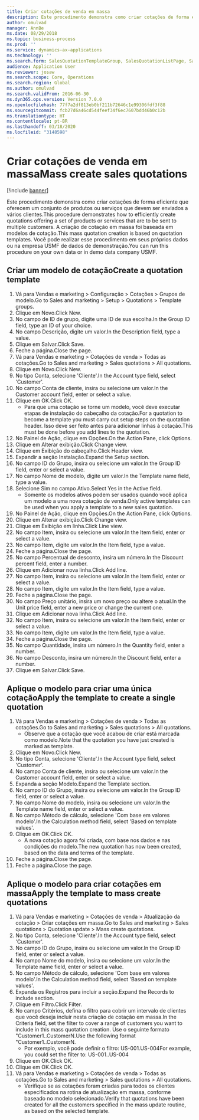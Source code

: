 ```yaml
---
title: Criar cotações de venda em massa
description: Este procedimento demonstra como criar cotações de forma eficiente que oferecem um conjunto de produtos ou serviços que devem ser enviados a vários clientes.
author: omulvad
manager: AnnBe
ms.date: 08/29/2018
ms.topic: business-process
ms.prod: ''
ms.service: dynamics-ax-applications
ms.technology: ''
ms.search.form: SalesQuotationTemplateGroup, SalesQuotationListPage, SalesCreateQuotation, SalesQuotationTable, SysQueryForm
audience: Application User
ms.reviewer: josaw
ms.search.scope: Core, Operations
ms.search.region: Global
ms.author: omulvad
ms.search.validFrom: 2016-06-30
ms.dyn365.ops.version: Version 7.0.0
ms.openlocfilehash: 77f7a2df813eb0bf211b72646c1e99306fdf3f88
ms.sourcegitcommit: fcb27d6a46cd544feef34f6ec7607bdd46b0c12b
ms.translationtype: HT
ms.contentlocale: pt-BR
ms.lasthandoff: 03/18/2020
ms.locfileid: "3148598"
---
```

# <a name="mass-create-sales-quotations"></a><span data-ttu-id="d10f9-103">Criar cotações de venda em massa</span><span class="sxs-lookup"><span data-stu-id="d10f9-103">Mass create sales quotations</span></span>

[!include [banner](../../includes/banner.md)]

<span data-ttu-id="d10f9-104">Este procedimento demonstra como criar cotações de forma eficiente que oferecem um conjunto de produtos ou serviços que devem ser enviados a vários clientes.</span><span class="sxs-lookup"><span data-stu-id="d10f9-104">This procedure demonstrates how to efficiently create quotations offering a set of products or services that are to be sent to multiple customers.</span></span> <span data-ttu-id="d10f9-105">A criação de cotação em massa foi baseada em modelos de cotação.</span><span class="sxs-lookup"><span data-stu-id="d10f9-105">This mass quotation creation is based on quotation templates.</span></span> <span data-ttu-id="d10f9-106">Você pode realizar esse procedimento em seus próprios dados ou na empresa USMF de dados de demonstração.</span><span class="sxs-lookup"><span data-stu-id="d10f9-106">You can run this procedure on your own data or in demo data company USMF.</span></span>


## <a name="create-a-quotation-template"></a><span data-ttu-id="d10f9-107">Criar um modelo de cotação</span><span class="sxs-lookup"><span data-stu-id="d10f9-107">Create a quotation template</span></span>
1. <span data-ttu-id="d10f9-108">Vá para Vendas e marketing > Configuração > Cotações > Grupos de modelo.</span><span class="sxs-lookup"><span data-stu-id="d10f9-108">Go to Sales and marketing > Setup > Quotations > Template groups.</span></span>
2. <span data-ttu-id="d10f9-109">Clique em Novo.</span><span class="sxs-lookup"><span data-stu-id="d10f9-109">Click New.</span></span>
3. <span data-ttu-id="d10f9-110">No campo de ID de grupo, digite uma ID de sua escolha.</span><span class="sxs-lookup"><span data-stu-id="d10f9-110">In the Group ID field, type an ID of your choice.</span></span>
4. <span data-ttu-id="d10f9-111">No campo Descrição, digite um valor.</span><span class="sxs-lookup"><span data-stu-id="d10f9-111">In the Description field, type a value.</span></span>
5. <span data-ttu-id="d10f9-112">Clique em Salvar.</span><span class="sxs-lookup"><span data-stu-id="d10f9-112">Click Save.</span></span>
6. <span data-ttu-id="d10f9-113">Feche a página.</span><span class="sxs-lookup"><span data-stu-id="d10f9-113">Close the page.</span></span>
7. <span data-ttu-id="d10f9-114">Vá para Vendas e marketing > Cotações de venda > Todas as cotações.</span><span class="sxs-lookup"><span data-stu-id="d10f9-114">Go to Sales and marketing > Sales quotations > All quotations.</span></span>
8. <span data-ttu-id="d10f9-115">Clique em Novo.</span><span class="sxs-lookup"><span data-stu-id="d10f9-115">Click New.</span></span>
9. <span data-ttu-id="d10f9-116">No tipo Conta, selecione 'Cliente'.</span><span class="sxs-lookup"><span data-stu-id="d10f9-116">In the Account type field, select 'Customer'.</span></span>
10. <span data-ttu-id="d10f9-117">No campo Conta de cliente, insira ou selecione um valor.</span><span class="sxs-lookup"><span data-stu-id="d10f9-117">In the Customer account field, enter or select a value.</span></span>
11. <span data-ttu-id="d10f9-118">Clique em OK.</span><span class="sxs-lookup"><span data-stu-id="d10f9-118">Click OK.</span></span>
    * <span data-ttu-id="d10f9-119">Para que uma cotação se torne um modelo, você deve executar etapas de instalação do cabeçalho da cotação.</span><span class="sxs-lookup"><span data-stu-id="d10f9-119">For a quotation to become a template you must carry out  setup steps on the quotation header.</span></span> <span data-ttu-id="d10f9-120">Isso deve ser feito antes para adicionar linhas à cotação.</span><span class="sxs-lookup"><span data-stu-id="d10f9-120">This must be done before you add lines to the quotation.</span></span>   
12. <span data-ttu-id="d10f9-121">No Painel de Ação, clique em Opções.</span><span class="sxs-lookup"><span data-stu-id="d10f9-121">On the Action Pane, click Options.</span></span>
13. <span data-ttu-id="d10f9-122">Clique em Alterar exibição.</span><span class="sxs-lookup"><span data-stu-id="d10f9-122">Click Change view.</span></span>
14. <span data-ttu-id="d10f9-123">Clique em Exibição do cabeçalho.</span><span class="sxs-lookup"><span data-stu-id="d10f9-123">Click Header view.</span></span>
15. <span data-ttu-id="d10f9-124">Expandir a seção Instalação.</span><span class="sxs-lookup"><span data-stu-id="d10f9-124">Expand the Setup section.</span></span>
16. <span data-ttu-id="d10f9-125">No campo ID do Grupo, insira ou selecione um valor.</span><span class="sxs-lookup"><span data-stu-id="d10f9-125">In the Group ID field, enter or select a value.</span></span>
17. <span data-ttu-id="d10f9-126">No campo Nome de modelo, digite um valor.</span><span class="sxs-lookup"><span data-stu-id="d10f9-126">In the Template name field, type a value.</span></span>
18. <span data-ttu-id="d10f9-127">Selecione Sim no campo Ativo.</span><span class="sxs-lookup"><span data-stu-id="d10f9-127">Select Yes in the Active field.</span></span>
    * <span data-ttu-id="d10f9-128">Somente os modelos ativos podem ser usados quando você aplica um modelo a uma nova cotação de venda.</span><span class="sxs-lookup"><span data-stu-id="d10f9-128">Only active templates can be used when you apply a template to a new sales quotation.</span></span>  
19. <span data-ttu-id="d10f9-129">No Painel de Ação, clique em Opções.</span><span class="sxs-lookup"><span data-stu-id="d10f9-129">On the Action Pane, click Options.</span></span>
20. <span data-ttu-id="d10f9-130">Clique em Alterar exibição.</span><span class="sxs-lookup"><span data-stu-id="d10f9-130">Click Change view.</span></span>
21. <span data-ttu-id="d10f9-131">Clique em Exibição em linha.</span><span class="sxs-lookup"><span data-stu-id="d10f9-131">Click Line view.</span></span>
22. <span data-ttu-id="d10f9-132">No campo Item, insira ou selecione um valor.</span><span class="sxs-lookup"><span data-stu-id="d10f9-132">In the Item field, enter or select a value.</span></span>
23. <span data-ttu-id="d10f9-133">No campo Item, digite um valor.</span><span class="sxs-lookup"><span data-stu-id="d10f9-133">In the Item field, type a value.</span></span>
24. <span data-ttu-id="d10f9-134">Feche a página.</span><span class="sxs-lookup"><span data-stu-id="d10f9-134">Close the page.</span></span>
25. <span data-ttu-id="d10f9-135">No campo Percentual de desconto, insira um número.</span><span class="sxs-lookup"><span data-stu-id="d10f9-135">In the Discount percent field, enter a number.</span></span>
26. <span data-ttu-id="d10f9-136">Clique em Adicionar nova linha.</span><span class="sxs-lookup"><span data-stu-id="d10f9-136">Click Add line.</span></span>
27. <span data-ttu-id="d10f9-137">No campo Item, insira ou selecione um valor.</span><span class="sxs-lookup"><span data-stu-id="d10f9-137">In the Item field, enter or select a value.</span></span>
28. <span data-ttu-id="d10f9-138">No campo Item, digite um valor.</span><span class="sxs-lookup"><span data-stu-id="d10f9-138">In the Item field, type a value.</span></span>
29. <span data-ttu-id="d10f9-139">Feche a página.</span><span class="sxs-lookup"><span data-stu-id="d10f9-139">Close the page.</span></span>
30. <span data-ttu-id="d10f9-140">No campo Preço unitário, insira um novo preço ou altere o atual.</span><span class="sxs-lookup"><span data-stu-id="d10f9-140">In the Unit price field, enter a new price or change the current one.</span></span>
31. <span data-ttu-id="d10f9-141">Clique em Adicionar nova linha.</span><span class="sxs-lookup"><span data-stu-id="d10f9-141">Click Add line.</span></span>
32. <span data-ttu-id="d10f9-142">No campo Item, insira ou selecione um valor.</span><span class="sxs-lookup"><span data-stu-id="d10f9-142">In the Item field, enter or select a value.</span></span>
33. <span data-ttu-id="d10f9-143">No campo Item, digite um valor.</span><span class="sxs-lookup"><span data-stu-id="d10f9-143">In the Item field, type a value.</span></span>
34. <span data-ttu-id="d10f9-144">Feche a página.</span><span class="sxs-lookup"><span data-stu-id="d10f9-144">Close the page.</span></span>
35. <span data-ttu-id="d10f9-145">No campo Quantidade, insira um número.</span><span class="sxs-lookup"><span data-stu-id="d10f9-145">In the Quantity field, enter a number.</span></span>
36. <span data-ttu-id="d10f9-146">No campo Desconto, insira um número.</span><span class="sxs-lookup"><span data-stu-id="d10f9-146">In the Discount field, enter a number.</span></span>
37. <span data-ttu-id="d10f9-147">Clique em Salvar.</span><span class="sxs-lookup"><span data-stu-id="d10f9-147">Click Save.</span></span>

## <a name="apply-the-template-to-create-a-single-quotation"></a><span data-ttu-id="d10f9-148">Aplique o modelo para criar uma única cotação</span><span class="sxs-lookup"><span data-stu-id="d10f9-148">Apply the template to create a single quotation</span></span>
1. <span data-ttu-id="d10f9-149">Vá para Vendas e marketing > Cotações de venda > Todas as cotações.</span><span class="sxs-lookup"><span data-stu-id="d10f9-149">Go to Sales and marketing > Sales quotations > All quotations.</span></span>
    * <span data-ttu-id="d10f9-150">Observe que a cotação que você acabou de criar está marcada como modelo.</span><span class="sxs-lookup"><span data-stu-id="d10f9-150">Note that the quotation you have just created is marked as template.</span></span>  
2. <span data-ttu-id="d10f9-151">Clique em Novo.</span><span class="sxs-lookup"><span data-stu-id="d10f9-151">Click New.</span></span>
3. <span data-ttu-id="d10f9-152">No tipo Conta, selecione 'Cliente'.</span><span class="sxs-lookup"><span data-stu-id="d10f9-152">In the Account type field, select 'Customer'.</span></span>
4. <span data-ttu-id="d10f9-153">No campo Conta de cliente, insira ou selecione um valor.</span><span class="sxs-lookup"><span data-stu-id="d10f9-153">In the Customer account field, enter or select a value.</span></span>
5. <span data-ttu-id="d10f9-154">Expanda a seção Modelo.</span><span class="sxs-lookup"><span data-stu-id="d10f9-154">Expand the Template section.</span></span>
6. <span data-ttu-id="d10f9-155">No campo ID do Grupo, insira ou selecione um valor.</span><span class="sxs-lookup"><span data-stu-id="d10f9-155">In the Group ID field, enter or select a value.</span></span>
7. <span data-ttu-id="d10f9-156">No campo Nome do modelo, insira ou selecione um valor.</span><span class="sxs-lookup"><span data-stu-id="d10f9-156">In the Template name field, enter or select a value.</span></span>
8. <span data-ttu-id="d10f9-157">No campo Método de cálculo, selecione 'Com base em valores modelo'.</span><span class="sxs-lookup"><span data-stu-id="d10f9-157">In the Calculation method field, select 'Based on template values'.</span></span>
9. <span data-ttu-id="d10f9-158">Clique em OK.</span><span class="sxs-lookup"><span data-stu-id="d10f9-158">Click OK.</span></span>
    * <span data-ttu-id="d10f9-159">A nova cotação agora foi criada, com base nos dados e nas condições do modelo.</span><span class="sxs-lookup"><span data-stu-id="d10f9-159">The new quotation has now been created, based on the data and terms of the template.</span></span>  
10. <span data-ttu-id="d10f9-160">Feche a página.</span><span class="sxs-lookup"><span data-stu-id="d10f9-160">Close the page.</span></span>
11. <span data-ttu-id="d10f9-161">Feche a página.</span><span class="sxs-lookup"><span data-stu-id="d10f9-161">Close the page.</span></span>

## <a name="apply-the-template-to-mass-create-quotations"></a><span data-ttu-id="d10f9-162">Aplique o modelo para criar cotações em massa</span><span class="sxs-lookup"><span data-stu-id="d10f9-162">Apply the template to mass create quotations</span></span>
1. <span data-ttu-id="d10f9-163">Vá para Vendas e marketing > Cotações de venda > Atualização da cotação > Criar cotações em massa.</span><span class="sxs-lookup"><span data-stu-id="d10f9-163">Go to Sales and marketing > Sales quotations > Quotation update > Mass create quotations.</span></span>
2. <span data-ttu-id="d10f9-164">No tipo Conta, selecione 'Cliente'.</span><span class="sxs-lookup"><span data-stu-id="d10f9-164">In the Account type field, select 'Customer'.</span></span>
3. <span data-ttu-id="d10f9-165">No campo ID do Grupo, insira ou selecione um valor.</span><span class="sxs-lookup"><span data-stu-id="d10f9-165">In the Group ID field, enter or select a value.</span></span>
4. <span data-ttu-id="d10f9-166">No campo Nome do modelo, insira ou selecione um valor.</span><span class="sxs-lookup"><span data-stu-id="d10f9-166">In the Template name field, enter or select a value.</span></span>
5. <span data-ttu-id="d10f9-167">No campo Método de cálculo, selecione 'Com base em valores modelo'.</span><span class="sxs-lookup"><span data-stu-id="d10f9-167">In the Calculation method field, select 'Based on template values'.</span></span>
6. <span data-ttu-id="d10f9-168">Expanda os Registros para incluir a seção.</span><span class="sxs-lookup"><span data-stu-id="d10f9-168">Expand the Records to include section.</span></span>
7. <span data-ttu-id="d10f9-169">Clique em Filtro.</span><span class="sxs-lookup"><span data-stu-id="d10f9-169">Click Filter.</span></span>
8. <span data-ttu-id="d10f9-170">No campo Critérios, defina o filtro para cobrir um intervalo de clientes que você deseja incluir nesta criação de cotação em massa.</span><span class="sxs-lookup"><span data-stu-id="d10f9-170">In the Criteria field, set the filter to cover a range of customers you want to include in this mass quotation creation.</span></span> <span data-ttu-id="d10f9-171">Use o seguinte formato "Customer1..CustomerN.</span><span class="sxs-lookup"><span data-stu-id="d10f9-171">Use the following format "Customer1..CustomerN.</span></span>
    * <span data-ttu-id="d10f9-172">Por exemplo, você pode definir o filtro: US-001.US-004</span><span class="sxs-lookup"><span data-stu-id="d10f9-172">For example, you could set the filter to: US-001..US-004</span></span>  
9. <span data-ttu-id="d10f9-173">Clique em OK.</span><span class="sxs-lookup"><span data-stu-id="d10f9-173">Click OK.</span></span>
10. <span data-ttu-id="d10f9-174">Clique em OK.</span><span class="sxs-lookup"><span data-stu-id="d10f9-174">Click OK.</span></span>
11. <span data-ttu-id="d10f9-175">Vá para Vendas e marketing > Cotações de venda > Todas as cotações.</span><span class="sxs-lookup"><span data-stu-id="d10f9-175">Go to Sales and marketing > Sales quotations > All quotations.</span></span>
    * <span data-ttu-id="d10f9-176">Verifique se as cotações foram criadas para todos os clientes especificados na rotina de atualização em massa, conforme baseado no modelo selecionado.</span><span class="sxs-lookup"><span data-stu-id="d10f9-176">Verify that quotations have been created for all the customers specified in the mass update routine, as based on the selected template.</span></span>  

